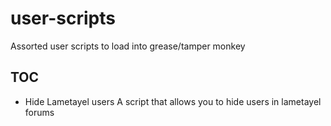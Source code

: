 # user-scripts
Assorted user scripts to load into grease/tamper monkey

## TOC

* Hide Lametayel users
A script that allows you to hide users in lametayel forums
